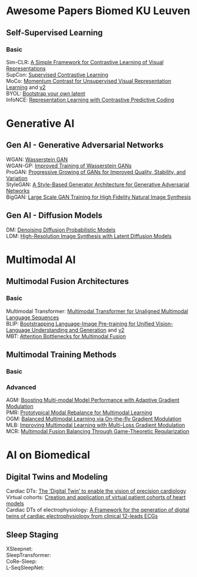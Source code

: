 # Awesome Papers Biomed KU Leuven


## Self-Supervised Learning <br />
### Basic <br />
Sim-CLR: [A Simple Framework for Contrastive Learning of Visual Representations](https://arxiv.org/abs/2002.05709)<br />
SupCon: [Supervised Contrastive Learning](https://arxiv.org/abs/2004.11362)<br />
MoCo: [Momentum Contrast for Unsupervised Visual Representation Learning](https://arxiv.org/pdf/1911.05722) and [v2](https://arxiv.org/abs/2003.04297v1)<br />
BYOL: [Bootstrap your own latent](https://arxiv.org/abs/2006.07733)<br />
InfoNCE: [Representation Learning with Contrastive Predictive Coding](https://arxiv.org/abs/1807.03748v2)<br />

# Generative AI <br />

## Gen AI - Generative Adversarial Networks <br />
WGAN: [Wasserstein GAN](https://doi.org/10.48550/arXiv.1701.07875)<br />
WGAN-GP: [Improved Training of Wasserstein GANs](https://doi.org/10.48550/arXiv.1704.00028)<br />
ProGAN: [Progressive Growing of GANs for Improved Quality, Stability, and Variation](https://doi.org/10.48550/arXiv.1710.10196)<br />
StyleGAN: [A Style-Based Generator Architecture for Generative Adversarial Networks](https://doi.org/10.48550/arXiv.1812.04948)<br />
BigGAN: [Large Scale GAN Training for High Fidelity Natural Image Synthesis](https://doi.org/10.48550/arXiv.1809.11096)<br />
 
## Gen AI - Diffusion Models <br />
DM: [Denoising Diffusion Probabilistic Models](https://doi.org/10.48550/arXiv.2006.11239)<br />
LDM: [High-Resolution Image Synthesis with Latent Diffusion Models](https://doi.org/10.48550/arXiv.2112.10752)<br />

# Multimodal AI

## Multimodal Fusion Architectures
### Basic <br />
Multimodal Transformer: [Multimodal Transformer for Unaligned Multimodal Language Sequences](https://pmc.ncbi.nlm.nih.gov/articles/PMC7195022/) <br />
BLIP: [Bootstrapping Language-Image Pre-training for Unified Vision-Language Understanding and Generation](https://proceedings.mlr.press/v162/li22n.html) and [v2](https://arxiv.org/abs/2301.12597) <br />
MBT: [Attention Bottlenecks for Multimodal Fusion](https://proceedings.neurips.cc/paper_files/paper/2021/file/76ba9f564ebbc35b1014ac498fafadd0-Paper.pdf) <br />

## Multimodal Training Methods
### Basic <br />

### Advanced <br />
AGM: [Boosting Multi-modal Model Performance with Adaptive Gradient Modulation](https://openaccess.thecvf.com/content/ICCV2023/html/Li_Boosting_Multi-modal_Model_Performance_with_Adaptive_Gradient_Modulation_ICCV_2023_paper.html)<br />
PMR: [Prototypical Modal Rebalance for Multimodal Learning](https://openaccess.thecvf.com/content/CVPR2023/papers/Fan_PMR_Prototypical_Modal_Rebalance_for_Multimodal_Learning_CVPR_2023_paper.pdf)<br />
OGM: [Balanced Multimodal Learning via On-the-fly Gradient Modulation](https://arxiv.org/abs/2203.15332) <br />
MLB: [Improving Multimodal Learning with Multi-Loss Gradient Modulation](https://bmva-archive.org.uk/bmvc/2024/papers/Paper_977/paper.pdf)<br />
MCR: [Multimodal Fusion Balancing Through Game-Theoretic Regularization](https://arxiv.org/abs/2411.07335)<br />



# AI on Biomedical<br />

## Digital Twins and Modeling
Cardiac DTs: [The ‘Digital Twin’ to enable the vision of precision cardiology](https://doi.org/10.1093/eurheartj/ehaa159)<br />
Virtual cohorts: [Creation and application of virtual patient cohorts of heart models](https://doi.org/10.1098/rsta.2019.0558)<br />
Cardiac DTs of electrophysiology: [A Framework for the generation of digital twins of cardiac electrophysiology from clinical 12-leads ECGs](https://doi.org/10.1016/j.media.2021.102080)<br />

## Sleep Staging
XSleepnet: []()<br />
SleepTransformer: []()<br />
CoRe-Sleep: []()<br />
L-SeqSleepNet: []()<br />


